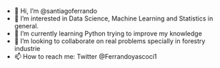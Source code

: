 - 👋 Hi, I’m @santiagoferrando
- 👀 I’m interested in Data Science, Machine Learning and Statistics in general.
- 🌱 I’m currently learning Python trying to improve my knowledge
- 💞️ I’m looking to collaborate on real problems specially in forestry industrie
- 📫 How to reach me: Twitter @Ferrandoyascoci1

<!---
santiagoferrandolopez/santiagoferrandolopez is a ✨ special ✨ repository because its `README.md` (this file) appears on your GitHub profile.
You can click the Preview link to take a look at your changes.
--->
